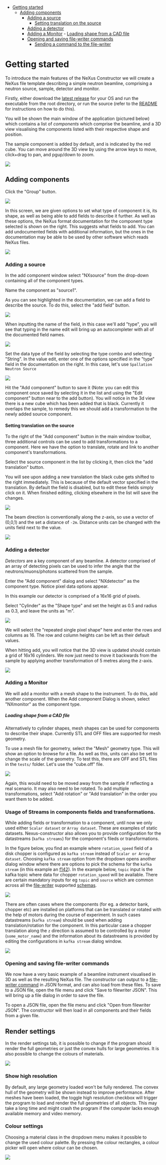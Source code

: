 <!-- TOC depthFrom:1 depthTo:8 withLinks:1 updateOnSave:1 orderedList:0 -->

- [Getting started](#getting-started)
	- [Adding components](#adding-components)
		- [Adding a source](#adding-a-source)
			- [Setting translation on the source](#setting-translation-on-the-source)
		- [Adding a detector](#adding-a-detector)
		- [Adding a Monitor](#adding-a-monitor)
				- [Loading shape from a CAD file](#loading-shape-from-a-cad-file)
		- [Opening and saving file-writer commands](#opening-and-saving-file-writer-commands)
			- [Sending a command to the file-writer](#sending-a-command-to-the-file-writer)

# Getting started
To introduce the main features of the NeXus Constructor we will create a NeXus file template describing a simple neutron beamline, comprising a neutron source, sample, detector and monitor.

Firstly, either download the [latest release](https://github.com/ess-dmsc/nexus-constructor/releases) for your OS and run the executable from the root directory, or run the source (refer to the [README](README.md) for instructions on how to do this).

You will be shown the main window of the application (pictured below) which contains a list of *components* which comprise the beamline, and a 3D view visualising the components listed with their respective shape and position.

The sample component is added by default, and is indicated by the red cube. You can move around the 3D view by using the arrow keys to move, click+drag to pan, and pgup/down to zoom.

![](resources/images/startup_pic.png)


## Adding components

Click the "Group" button.

![](resources/images/add_group.png)


In this screen, we are given options to set what type of component it is, its shape, as well as being able to add fields to describe it further.
As well as these options, the NeXus format documentation for the component type selected is shown on the right. This suggests what fields to add. You can add undocumented fields with additional information, but the ones in the documentation may be able to be used by other software which reads NeXus files.

![](resources/images/entry_pic.png)


### Adding a source

In the add component window select "NXsource" from the drop-down containing all of the component types.

Name the component as "source1".


As you can see highlighted in the documentation, we can add a field to describe the source. To do this, select the "add field" button.

![](resources/images/Selection_005.png)

When inputting the name of the field, in this case we'll add "type", you will see that typing in the name edit will bring up an autocompleter with all of the documented field names.

![](resources/images/Tooltip_006.png)


Set the data type of the field by selecting the type combo and selecting "String". In the value edit, enter one of the options specified in the "type" field in the documentation on the right. In this case, let's use `Spallation Neutron Source`

![](resources/images/select_type.png)

Hit the "Add component" button to save it (Note: you can edit this component once saved by selecting it in the list and using the "Edit component" button near to the add button).
You will notice in the 3d view there is a new cube which has been added that is black. Currently it overlaps the sample, to remedy this we should add a transformation to the newly added source component.

#### Setting translation on the source

To the right of the "Add component" button in the main window toolbar, three additional controls can be used to add transformations to a component. Here we have the option to translate, rotate and link to another component's transformations.

Select the source component in the list by clicking it, then click the "add translation" button.

You will see upon adding a new translation the black cube gets shifted to the right immediately. This is because of the default vector specified in the translation. By default the field is disabled, but to edit these fields simply click on it. When finished editing, clicking elsewhere in the list will save the changes.

![](resources/images/positive_translation.png)

The beam direction is conventionally along the z-axis, so use a vector of (0,0,1) and the set a distance of `-2m`. Distance units can be changed with the units field next to the value.

![](resources/images/negative_translation.png)


### Adding a detector

*Detectors* are a key component of any beamline. A detector comprised of an array of detecting pixels can be used to infer the angle that the neutrons/muons/photons scattered from the sample.

Enter the "Add component" dialog and select "NXdetector" as the component type. Notice pixel data options appear.

In this example our detector is comprised of a 16x16 grid of pixels.

Select "Cylinder" as the "Shape type" and set the height as 0.5 and radius as 0.3, and leave the units as "m".

![](resources/images/pixel_setup.png)

We will select the "repeated single pixel shape" here and enter the rows and columns as 16. The row and column heights can be left as their default values.


When hitting add, you will notice that the 3D view is updated should contain a grid of 16x16 cylinders. We now just need to move it backwards from the sample by applying another transformation of 5 metres along the z-axis.

![](resources/images/look_at_instrument.png)

### Adding a Monitor

We will add a monitor with a mesh shape to the instrument. To do this, add another component.
When the Add component Dialog is shown, select "NXmonitor" as the component type.


##### Loading shape from a CAD file
Alternatively to cylinder shapes, mesh shapes can be used for components to describe their shape. Currently STL and OFF files are supported for mesh geometry.

To use a mesh file for geometry, select the "Mesh" geometry type. This will show an option to browse for a file. As well as this, units can also be set to change the scale of the geometry.
To test this, there are OFF and STL files in the `tests/` folder. Let's use the "cube.off" file.

![](resources/images/mesh_setup.png)

Again, this would need to be moved away from the sample if reflecting a real scenario. It may also need to be rotated. To add multiple transformations, select "Add rotation" or "Add translation" in the order you want them to be added.

### Usage of Streams in components fields and transformations.

While adding fields or transformation to a component, until now we only used either `Scalar dataset` or `Array dataset`.
These are examples of static datasets. Nexus-constructor also allows you to provide configuration for the datastreams (`kafka streams`) for the component's fileds or transformations.

In the figure below, you find an example where `rotation_speed` field of a disk chopper is configured as `kafka stream`
instead of `Scalar or Array dataset`. Choosing `kafka stream` option from the dropdown opens another dialog window where there are options to pick the schema for the `kafka stream` (in this example an [f142](https://github.com/ess-dmsc/kafka-to-nexus/blob/main/documentation/writer_module_f142_log_data.md)). In the example below, `topic` input is the kafka topic where data for chopper `rotation_speed` will be available. There are certain mandatory inputs for eg `topic` and `source` which are common across all the [file-writer](https://github.com/ess-dmsc/kafka-to-nexus) supported [schemas](https://github.com/ess-dmsc/kafka-to-nexus/tree/main/documentation).

![](resources/images/create_kafka_chop.png)

There are often cases where the components (for eg. a detector bank, chopper etc) are installed on platforms that can be translated or rotated with the help of motors during the course of experiment. In such cases datastreams (`kafka stream`) should be used when adding translation/rotation for the component. In this particular case a chopper translation along the `z` direction is assumed to be controlled by a motor (`some_motor_name`) and the information about its datastreams is provided by editing the configurations in `kafka stream` dialog window.

![](resources/images/edit_kafka_trans.png)


### Opening and saving file-writer commands

We now have a very basic example of a beamline instrument visualised in 3D as well as the resulting NeXus file. The constructor can output to a [file-writer command](https://github.com/ess-dmsc/kafka-to-nexus/blob/master/documentation/commands.md) in JSON format, and can also load from these files.
To save to a JSON file, open the file menu and click "Save to filewriter JSON". This will bring up a file dialog in order to save the file.

To open a JSON file, open the file menu and click "Open from filewriter JSON". The constructor will then load in all components and their fields from a given file.

## Render settings

In the render settings tab, it is possible to change if the program should render the full geometries or just the convex hulls for large geometries.
It is also possible to change the colours of materials.

![](resources/images/default_render.png)

### Show high resolution

By default, any large geometry loaded won't be fully rendered. The convex hull of the geometry will be shown instead to improve performance. 
After meshes have been loaded, the toggle high resolution checkbox will trigger the program to load and render the full geometries of all objects. This may take a long time and might crash the program if the computer lacks enough available memory and video memory.

### Colour settings

Choosing a material class in the dropdown menu makes it possible to change the used colour palette. By pressing the colour rectangles, a colour picker will open where colour can be chosen.

![](resources/images/changed_color.png)